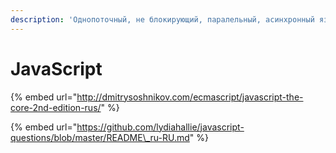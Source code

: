 ```yaml
---
description: 'Однопоточный, не блокирующий, паралельный, асинхронный язык'
---
```


# JavaScript

{% embed url="http://dmitrysoshnikov.com/ecmascript/javascript-the-core-2nd-edition-rus/" %}

{% embed url="https://github.com/lydiahallie/javascript-questions/blob/master/README\_ru-RU.md" %}

